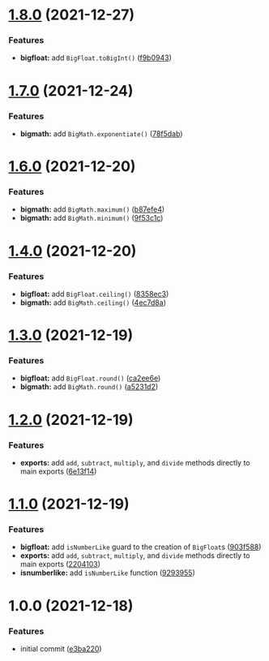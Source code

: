 # [1.8.0](https://github.com/trezy/bigmath/compare/v1.7.0...v1.8.0) (2021-12-27)


### Features

* **bigfloat:** add `BigFloat.toBigInt()` ([f9b0943](https://github.com/trezy/bigmath/commit/f9b0943a796810a3ea1a12a6e7b43ba1823c7c63))

# [1.7.0](https://github.com/trezy/bigmath/compare/v1.6.0...v1.7.0) (2021-12-24)


### Features

* **bigmath:** add `BigMath.exponentiate()` ([78f5dab](https://github.com/trezy/bigmath/commit/78f5dab7e780cede6a289237c0a3499d20e05708))

# [1.6.0](https://github.com/trezy/bigmath/compare/v1.5.0...v1.6.0) (2021-12-20)


### Features

* **bigmath:** add `BigMath.maximum()` ([b87efe4](https://github.com/trezy/bigmath/commit/b87efe48a0c6a5b7bd6797126d7c40067f05eeb5))
* **bigmath:** add `BigMath.minimum()` ([9f53c1c](https://github.com/trezy/bigmath/commit/9f53c1ca8c1f496fdf441a45d39b64037b6b7744))

# [1.4.0](https://github.com/trezy/bigmath/compare/v1.3.0...v1.4.0) (2021-12-20)


### Features

* **bigfloat:** add `BigFloat.ceiling()` ([8358ec3](https://github.com/trezy/bigmath/commit/8358ec343cb06c2522b6c6597ef155b7309d1489))
* **bigmath:** add `BigMath.ceiling()` ([4ec7d8a](https://github.com/trezy/bigmath/commit/4ec7d8ae7be8adf5c83555fc3af8814c81a53f12))

# [1.3.0](https://github.com/trezy/bigmath/compare/v1.2.0...v1.3.0) (2021-12-19)


### Features

* **bigfloat:** add `BigFloat.round()` ([ca2ee6e](https://github.com/trezy/bigmath/commit/ca2ee6ee1fba6b94e409e6de0ee118aa32eb67bb))
* **bigmath:** add `BigMath.round()` ([a5231d2](https://github.com/trezy/bigmath/commit/a5231d280016dde73f6a9854ffe117b65bf8b044))

# [1.2.0](https://github.com/trezy/bigmath/compare/v1.1.0...v1.2.0) (2021-12-19)


### Features

* **exports:** add `add`, `subtract`, `multiply`, and `divide` methods directly to main exports ([6e13f14](https://github.com/trezy/bigmath/commit/6e13f1439af128ee49b75758be85551bc3460abe))

# [1.1.0](https://github.com/trezy/bigmath/compare/v1.0.0...v1.1.0) (2021-12-19)


### Features

* **bigfloat:** add `isNumberLike` guard to the creation of `BigFloat`s ([903f588](https://github.com/trezy/bigmath/commit/903f58804c02427a32e3692610551505855d85f4))
* **exports:** add `add`, `subtract`, `multiply`, and `divide` methods directly to main exports ([2204103](https://github.com/trezy/bigmath/commit/2204103b2a72c130cddcf83061d312bf9272178e))
* **isnumberlike:** add `isNumberLike` function ([9293955](https://github.com/trezy/bigmath/commit/92939555c4fff12e241af215b94d5f0750a58021))

# 1.0.0 (2021-12-18)


### Features

* initial commit ([e3ba220](https://github.com/trezy/bigmath/commit/e3ba220084e536fec38e58b85df2255896517587))
